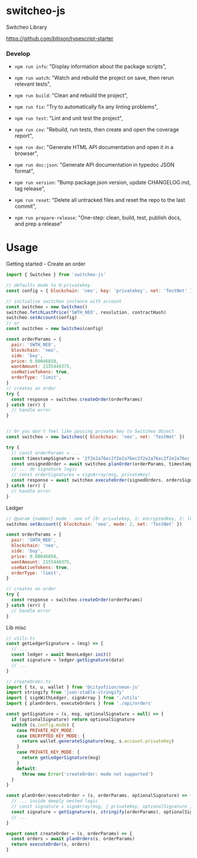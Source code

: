 # switcheo-js

Switcheo Library

https://github.com/bitjson/typescript-starter

### Develop
- `npm run info`: "Display information about the package scripts",
- `npm run watch`: "Watch and rebuild the project on save, then rerun relevant tests",
- `npm run build`: "Clean and rebuild the project",

- `npm run fix`: "Try to automatically fix any linting problems",
- `npm run test`: "Lint and unit test the project",
- `npm run cov`: "Rebuild, run tests, then create and open the coverage report",
- `npm run doc`: "Generate HTML API documentation and open it in a browser",
- `npm run doc:json`: "Generate API documentation in typedoc JSON format",
- `npm run version`: "Bump package.json version, update CHANGELOG.md, tag release",
- `npm run reset`: "Delete all untracked files and reset the repo to the last commit",
- `npm run prepare-release`: "One-step: clean, build, test, publish docs, and prep a release"


# Usage

Getting started - Create an order
```js
import { Switcheo } from 'switcheo-js'

// defaults mode to 0:privatekey
const config = { blockchain: 'neo', key: 'privatekey', net: 'TestNet' }

// initialise switcheo instance with account
const switcheo = new Switcheo()
switcheo.fetchLastPrice('SWTH_NEO', resolution, contractHash)
switcheo.setAccount(config)
// or
const switcheo = new Switcheo(config)

const orderParams = {
  pair: 'SWTH_NEO',
  blockchain: 'neo',
  side: 'buy',
  price: 0.00046858,
  wantAmount: 2155448375,
  useNativeTokens: true,
  orderType: 'limit',
}
// creates an order
try {
  const response = switcheo.createOrder(orderParams)  
} catch (err) {
  // handle error
}


// Or you don't feel like passing private key to Switcheo Object
const switcheo = new Switcheo({ blockchain: 'neo', net: 'TestNet' })

try {
  // const orderParams = ...
  const timestampSignature = '2f2e2a76ec2f2e2a76ec2f2e2a76ec2f2e2a76ec'
  const unsignedOrder = await switcheo.planOrder(orderParams, timestampSignature)
  // ... do signature logic
  // const orderSignatures = signArray(msg, privateKey)
  const response = await switcheo.executeOrder(signedOrders, ordersSignature)
} catch (err) {
  // handle error
}
```

Ledger
```js
// @param {number} mode - one of [0: privatekey, 1: encryptedkey, 2: ledger]
switcheo.setAccount({ blockchain: 'neo', mode: 2, net: 'TestNet' })

const orderParams = {
  pair: 'SWTH_NEO',
  blockchain: 'neo',
  side: 'buy',
  price: 0.00046858,
  wantAmount: 2155448375,
  useNativeTokens: true,
  orderType: 'limit',
}

// creates an order
try {
  const response = switcheo.createOrder(orderParams)  
} catch (err) {
  // handle error
}
```

Lib misc
```js
// utils.ts
const getLedgerSignature = (msg) => {
  // ...
  const ledger = await NeonLedger.init()
  const signature = ledger.getSignature(data)
  // ...
}

// createOrder.ts
import { tx, u, wallet } from '@cityofzion/neon-js'
import stringify from 'json-stable-stringify'
import { signWithLedger, signArray } from './utils'
import { planOrders, executeOrders } from './api/orders'

const getSignature = (s, msg, optionalSignature = null) => {
  if (optionalSignature) return optionalSignature
  switch (s.config.mode) {
    case PRIVATE_KEY_MODE:
    case ENCRYPTED_KEY_MODE: {
      return wallet.generateSignature(msg, s.account.privateKey)
    }
    case PRIVATE_KEY_MODE: {
      return getLedgerSignature(msg)
    }
    default:
      throw new Error('createOrder: mode not supported')
  }
}

const planOrder/executeOrder = (s, orderParams, optionalSignature) => {
  // ... inside deeply nested logic
  // const signature = signArray(msg, { privateKey, optionalSignature })
  const signature = getSignature(s, stringify(orderParams), optionalSignature)
  // ...
}

export const createOrder = (s, orderParams) => {
  const orders = await planOrders(s, orderParams)
  return executeOrder(s, orders)
}
```
